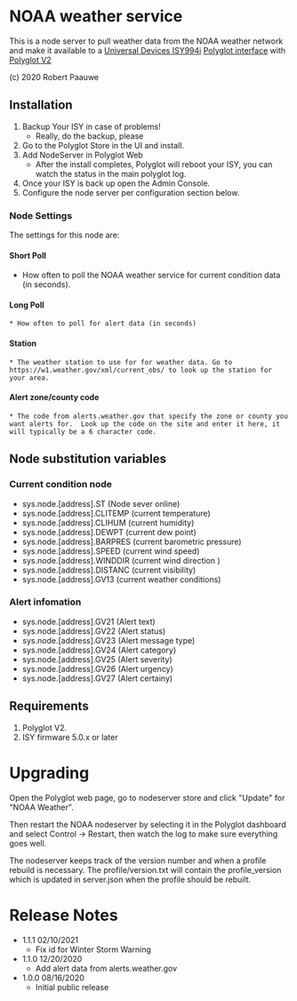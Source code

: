 
# NOAA weather service

This is a node server to pull weather data from the NOAA weather network and make it available to a [Universal Devices ISY994i](https://www.universal-devices.com/residential/ISY) [Polyglot interface](http://www.universal-devices.com/developers/polyglot/docs/) with  [Polyglot V2](https://github.com/Einstein42/udi-polyglotv2)

(c) 2020 Robert Paauwe

## Installation

1. Backup Your ISY in case of problems!
   * Really, do the backup, please
2. Go to the Polyglot Store in the UI and install.
3. Add NodeServer in Polyglot Web
   * After the install completes, Polyglot will reboot your ISY, you can watch the status in the main polyglot log.
4. Once your ISY is back up open the Admin Console.
5. Configure the node server per configuration section below.

### Node Settings
The settings for this node are:

#### Short Poll
   * How often to poll the NOAA weather service for current condition data (in seconds). 
#### Long Poll
	* How often to poll for alert data (in seconds)
#### Station
	* The weather station to use for for weather data. Go to https://w1.weather.gov/xml/current_obs/ to look up the station for your area.
#### Alert zone/county code
	* The code from alerts.weather.gov that specify the zone or county you want alerts for.  Look up the code on the site and enter it here, it will typically be a 6 character code.

## Node substitution variables
### Current condition node
 * sys.node.[address].ST      (Node sever online)
 * sys.node.[address].CLITEMP (current temperature)
 * sys.node.[address].CLIHUM  (current humidity)
 * sys.node.[address].DEWPT   (current dew point)
 * sys.node.[address].BARPRES (current barometric pressure)
 * sys.node.[address].SPEED   (current wind speed)
 * sys.node.[address].WINDDIR (current wind direction )
 * sys.node.[address].DISTANC (current visibility)
 * sys.node.[address].GV13    (current weather conditions)

 ### Alert infomation
 * sys.node.[address].GV21    (Alert text)
 * sys.node.[address].GV22    (Alert status)
 * sys.node.[address].GV23    (Alert message type)
 * sys.node.[address].GV24    (Alert category)
 * sys.node.[address].GV25    (Alert severity)
 * sys.node.[address].GV26    (Alert urgency)
 * sys.node.[address].GV27    (Alert certainy)

## Requirements
1. Polyglot V2.
2. ISY firmware 5.0.x or later

# Upgrading

Open the Polyglot web page, go to nodeserver store and click "Update" for "NOAA Weather".

Then restart the NOAA nodeserver by selecting it in the Polyglot dashboard and select Control -> Restart, then watch the log to make sure everything goes well.

The nodeserver keeps track of the version number and when a profile rebuild is necessary.  The profile/version.txt will contain the profile_version which is updated in server.json when the profile should be rebuilt.

# Release Notes

- 1.1.1 02/10/2021
   - Fix id for Winter Storm Warning
- 1.1.0 12/20/2020
   - Add alert data from alerts.weather.gov 
- 1.0.0 08/16/2020
   - Initial public release
